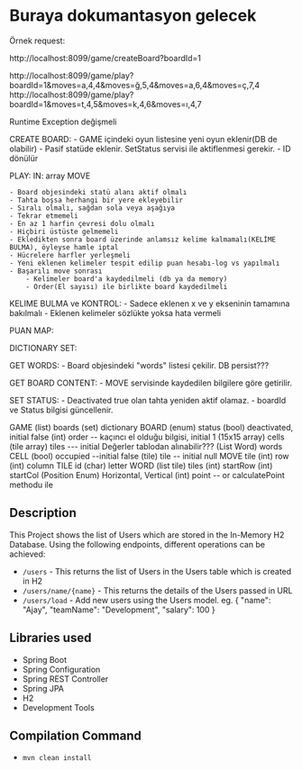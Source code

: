 # Buraya dokumantasyon gelecek

Örnek request:


http://localhost:8099/game/createBoard?boardId=1

http://localhost:8099/game/play?boardId=1&moves=a,4,4&moves=ğ,5,4&moves=a,6,4&moves=ç,7,4
http://localhost:8099/game/play?boardId=1&moves=t,4,5&moves=k,4,6&moves=ı,4,7


Runtime Exception değişmeli

CREATE BOARD:
	- GAME içindeki oyun listesine yeni oyun eklenir(DB de olabilir)
	- Pasif statüde eklenir. SetStatus servisi ile aktiflenmesi gerekir.
	- ID dönülür

PLAY:
	IN: array MOVE

	- Board objesindeki statü alanı aktif olmalı
	- Tahta boşsa herhangi bir yere ekleyebilir
	- Sıralı olmalı, sağdan sola veya aşağıya
	- Tekrar etmemeli
	- En az 1 harfin çevresi dolu olmalı
	- Hiçbiri üstüste gelmemeli
	- Ekledikten sonra board üzerinde anlamsız kelime kalmamalı(KELİME BULMA), öyleyse hamle iptal
	- Hücrelere harfler yerleşmeli
	- Yeni eklenen kelimeler tespit edilip puan hesabı-log vs yapılmalı
	- Başarılı move sonrası
		- Kelimeler board'a kaydedilmeli (db ya da memory)
		- Order(El sayısı) ile birlikte board kaydedilmeli

KELIME BULMA ve KONTROL:
	- Sadece eklenen x ve y ekseninin tamamına bakılmalı
	- Eklenen kelimeler sözlükte yoksa hata vermeli
	
PUAN MAP:

DICTIONARY SET:	

GET WORDS:
	- Board objesindeki "words" listesi çekilir. DB persist???

GET BOARD CONTENT:
	- MOVE servisinde kaydedilen bilgilere göre getirilir.

SET STATUS:
	- Deactivated true olan tahta yeniden aktif olamaz.
	- boardId ve Status bilgisi güncellenir.


GAME
	(list) boards
	(set) dictionary
BOARD
	(enum) status
	(bool) deactivated, initial false
	(int) order -- kaçıncı el olduğu bilgisi, initial 1
	(15x15 array) cells
	(tile array) tiles --- initial Değerler tablodan alınabilir???
 	(List Word) words
CELL
	(bool) occupied --initial false
	(tile) tile	-- initial null
MOVE
	tile
	(int) row
	(int) column
TILE
	id
	(char) letter
WORD
	(list tile) tiles
	(int) startRow
	(int) startCol
	(Position Enum) Horizontal, Vertical
	(int) point -- or calculatePoint methodu ile

## Description
This Project shows the list of Users which are stored in the In-Memory H2 Database. Using the following endpoints, different operations can be achieved:
- `/users` - This returns the list of Users in the Users table which is created in H2
- `/users/name/{name}` - This returns the details of the Users passed in URL
- `/users/load` - Add new users using the Users model. eg. { "name": "Ajay", "teamName": "Development", "salary": 100 }

## Libraries used
- Spring Boot
- Spring Configuration
- Spring REST Controller
- Spring JPA
- H2
- Development Tools

## Compilation Command
- `mvn clean install`
